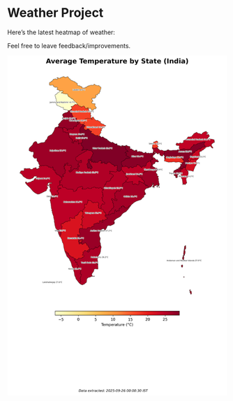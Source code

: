 # Weather Project

Here’s the latest heatmap of weather:

Feel free to leave feedback/improvements.

![India Heatmap](docs/assets/india_heatmap.png?v=D58A48)
